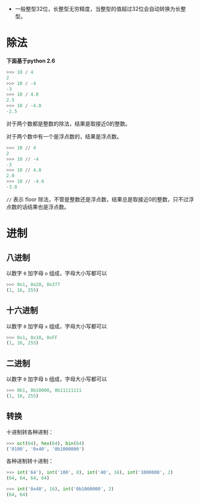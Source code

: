 - 一般整型32位，长整型无穷精度，当整型的值超过32位会自动转换为长整型。



# 除法

**下面基于python 2.6**

```python
>>> 10 / 4
2
>>> 10 / -4
-3
>>> 10 / 4.0
2.5
>>> 10 / -4.0
-2.5
```

对于两个数都是整数的除法，结果是取接近0的整数。

对于两个数中有一个是浮点数的，结果是浮点数。

```python
>>> 10 // 4
2
>>> 10 // -4
-3
>>> 10 // 4.0
2.0
>>> 10 // -4.0
-3.0
```

`//` 表示 floor 除法，不管是整数还是浮点数，结果总是取接近0的整数，只不过浮点数的话结果也是浮点数。



# 进制

## 八进制

以数字 `0` 加字母 `o` 组成，字母大小写都可以

```python
>>> 0o1, 0o20, 0o377
(1, 16, 255)
```

## 十六进制

以数字 `0` 加字母 `x` 组成，字母大小写都可以

```python
>>> 0x1, 0x10, 0xFF
(1, 16, 255)
```

## 二进制

以数字 `0` 加字母 `b` 组成，字母大小写都可以

```python
>>> 0b1, 0b10000, 0b11111111
(1, 16, 255)
```

## 转换

十进制转各种进制：

```python
>>> oct(64), hex(64), bin(64)
('0100', '0x40', '0b1000000')
```

各种进制转十进制：

```python
>>> int('64'), int('100', 8), int('40', 16), int('1000000', 2)
(64, 64, 64, 64)

>>> int('0x40', 16), int('0b1000000', 2)
(64, 64)
```

